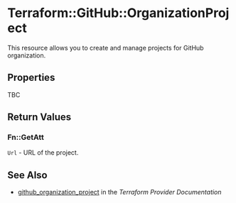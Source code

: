 # Terraform::GitHub::OrganizationProject

This resource allows you to create and manage projects for GitHub organization.

## Properties

TBC

## Return Values

### Fn::GetAtt

`Url` - URL of the project.

## See Also

* [github_organization_project](https://www.terraform.io/docs/providers/github/r/organization_project.html) in the _Terraform Provider Documentation_